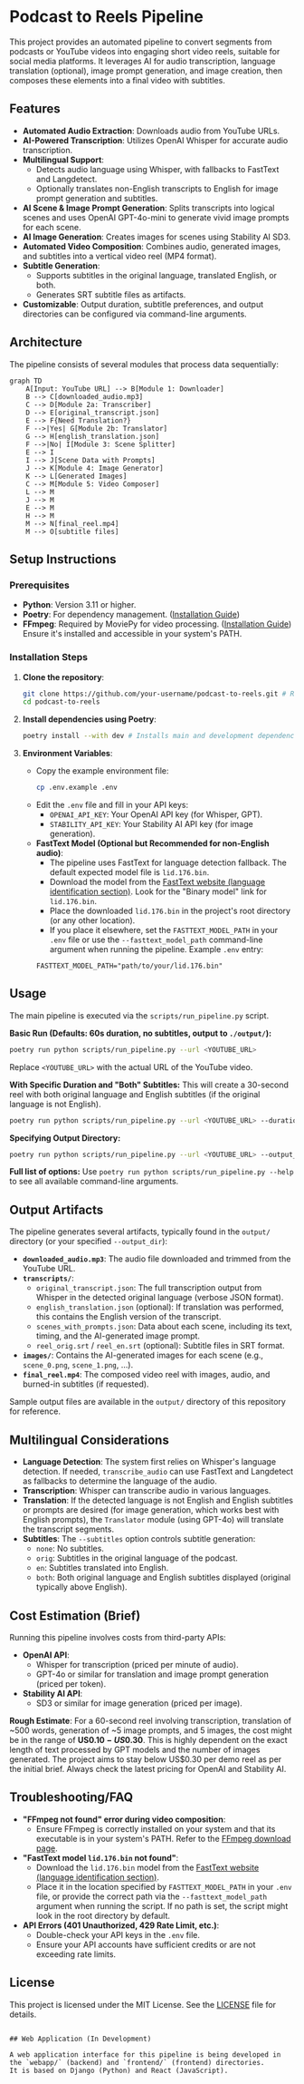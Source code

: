 # Podcast to Reels Pipeline

This project provides an automated pipeline to convert segments from podcasts or YouTube videos into engaging short video reels, suitable for social media platforms. It leverages AI for audio transcription, language translation (optional), image prompt generation, and image creation, then composes these elements into a final video with subtitles.

## Features

*   **Automated Audio Extraction**: Downloads audio from YouTube URLs.
*   **AI-Powered Transcription**: Utilizes OpenAI Whisper for accurate audio transcription.
*   **Multilingual Support**:
    *   Detects audio language using Whisper, with fallbacks to FastText and Langdetect.
    *   Optionally translates non-English transcripts to English for image prompt generation and subtitles.
*   **AI Scene & Image Prompt Generation**: Splits transcripts into logical scenes and uses OpenAI GPT-4o-mini to generate vivid image prompts for each scene.
*   **AI Image Generation**: Creates images for scenes using Stability AI SD3.
*   **Automated Video Composition**: Combines audio, generated images, and subtitles into a vertical video reel (MP4 format).
*   **Subtitle Generation**:
    *   Supports subtitles in the original language, translated English, or both.
    *   Generates SRT subtitle files as artifacts.
*   **Customizable**: Output duration, subtitle preferences, and output directories can be configured via command-line arguments.

## Architecture

The pipeline consists of several modules that process data sequentially:

```mermaid
graph TD
    A[Input: YouTube URL] --> B[Module 1: Downloader]
    B --> C[downloaded_audio.mp3]
    C --> D[Module 2a: Transcriber]
    D --> E[original_transcript.json]
    E --> F{Need Translation?}
    F -->|Yes| G[Module 2b: Translator]
    G --> H[english_translation.json]
    F -->|No| I[Module 3: Scene Splitter]
    E --> I
    I --> J[Scene Data with Prompts]
    J --> K[Module 4: Image Generator]
    K --> L[Generated Images]
    C --> M[Module 5: Video Composer]
    L --> M
    J --> M
    E --> M
    H --> M
    M --> N[final_reel.mp4]
    M --> O[subtitle files]
```

## Setup Instructions

### Prerequisites

*   **Python**: Version 3.11 or higher.
*   **Poetry**: For dependency management. ([Installation Guide](https://python-poetry.org/docs/#installation))
*   **FFmpeg**: Required by MoviePy for video processing. ([Installation Guide](https://ffmpeg.org/download.html)) Ensure it's installed and accessible in your system's PATH.

### Installation Steps

1.  **Clone the repository**:
    ```bash
    git clone https://github.com/your-username/podcast-to-reels.git # Replace with actual repo URL
    cd podcast-to-reels
    ```

2.  **Install dependencies using Poetry**:
    ```bash
    poetry install --with dev # Installs main and development dependencies
    ```

3.  **Environment Variables**:
    *   Copy the example environment file:
        ```bash
        cp .env.example .env
        ```
    *   Edit the `.env` file and fill in your API keys:
        *   `OPENAI_API_KEY`: Your OpenAI API key (for Whisper, GPT).
        *   `STABILITY_API_KEY`: Your Stability AI API key (for image generation).
    *   **FastText Model (Optional but Recommended for non-English audio)**:
        *   The pipeline uses FastText for language detection fallback. The default expected model file is `lid.176.bin`.
        *   Download the model from the [FastText website (language identification section)](https://fasttext.cc/docs/en/language-identification.html). Look for the "Binary model" link for `lid.176.bin`.
        *   Place the downloaded `lid.176.bin` in the project's root directory (or any other location).
        *   If you place it elsewhere, set the `FASTTEXT_MODEL_PATH` in your `.env` file or use the `--fasttext_model_path` command-line argument when running the pipeline.
        Example `.env` entry:
        ```
        FASTTEXT_MODEL_PATH="path/to/your/lid.176.bin"
        ```

## Usage

The main pipeline is executed via the `scripts/run_pipeline.py` script.

**Basic Run (Defaults: 60s duration, no subtitles, output to `./output/`):**
```bash
poetry run python scripts/run_pipeline.py --url <YOUTUBE_URL>
```
Replace `<YOUTUBE_URL>` with the actual URL of the YouTube video.

**With Specific Duration and "Both" Subtitles:**
This will create a 30-second reel with both original language and English subtitles (if the original language is not English).
```bash
poetry run python scripts/run_pipeline.py --url <YOUTUBE_URL> --duration 30 --subtitles both
```

**Specifying Output Directory:**
```bash
poetry run python scripts/run_pipeline.py --url <YOUTUBE_URL> --output_dir my_reels
```

**Full list of options:**
Use `poetry run python scripts/run_pipeline.py --help` to see all available command-line arguments.

## Output Artifacts

The pipeline generates several artifacts, typically found in the `output/` directory (or your specified `--output_dir`):

*   **`downloaded_audio.mp3`**: The audio file downloaded and trimmed from the YouTube URL.
*   **`transcripts/`**:
    *   `original_transcript.json`: The full transcription output from Whisper in the detected original language (verbose JSON format).
    *   `english_translation.json` (optional): If translation was performed, this contains the English version of the transcript.
    *   `scenes_with_prompts.json`: Data about each scene, including its text, timing, and the AI-generated image prompt.
    *   `reel_orig.srt` / `reel_en.srt` (optional): Subtitle files in SRT format.
*   **`images/`**: Contains the AI-generated images for each scene (e.g., `scene_0.png`, `scene_1.png`, ...).
*   **`final_reel.mp4`**: The composed video reel with images, audio, and burned-in subtitles (if requested).

Sample output files are available in the `output/` directory of this repository for reference.

## Multilingual Considerations

*   **Language Detection**: The system first relies on Whisper's language detection. If needed, `transcribe_audio` can use FastText and Langdetect as fallbacks to determine the language of the audio.
*   **Transcription**: Whisper can transcribe audio in various languages.
*   **Translation**: If the detected language is not English and English subtitles or prompts are desired (for image generation, which works best with English prompts), the `Translator` module (using GPT-4o) will translate the transcript segments.
*   **Subtitles**: The `--subtitles` option controls subtitle generation:
    *   `none`: No subtitles.
    *   `orig`: Subtitles in the original language of the podcast.
    *   `en`: Subtitles translated into English.
    *   `both`: Both original language and English subtitles displayed (original typically above English).

## Cost Estimation (Brief)

Running this pipeline involves costs from third-party APIs:

*   **OpenAI API**:
    *   Whisper for transcription (priced per minute of audio).
    *   GPT-4o or similar for translation and image prompt generation (priced per token).
*   **Stability AI API**:
    *   SD3 or similar for image generation (priced per image).

**Rough Estimate**: For a 60-second reel involving transcription, translation of ~500 words, generation of ~5 image prompts, and 5 images, the cost might be in the range of **US$0.10 - US$0.30**. This is highly dependent on the exact length of text processed by GPT models and the number of images generated. The project aims to stay below US$0.30 per demo reel as per the initial brief. Always check the latest pricing for OpenAI and Stability AI.

## Troubleshooting/FAQ

*   **"FFmpeg not found" error during video composition**:
    *   Ensure FFmpeg is correctly installed on your system and that its executable is in your system's PATH. Refer to the [FFmpeg download page](https://ffmpeg.org/download.html).
*   **"FastText model `lid.176.bin` not found"**:
    *   Download the `lid.176.bin` model from the [FastText website (language identification section)](https://fasttext.cc/docs/en/language-identification.html).
    *   Place it in the location specified by `FASTTEXT_MODEL_PATH` in your `.env` file, or provide the correct path via the `--fasttext_model_path` argument when running the script. If no path is set, the script might look in the root directory by default.
*   **API Errors (401 Unauthorized, 429 Rate Limit, etc.)**:
    *   Double-check your API keys in the `.env` file.
    *   Ensure your API accounts have sufficient credits or are not exceeding rate limits.

## License

This project is licensed under the MIT License. See the [LICENSE](LICENSE) file for details.
````

## Web Application (In Development)

A web application interface for this pipeline is being developed in the `webapp/` (backend) and `frontend/` (frontend) directories.
It is based on Django (Python) and React (JavaScript).
